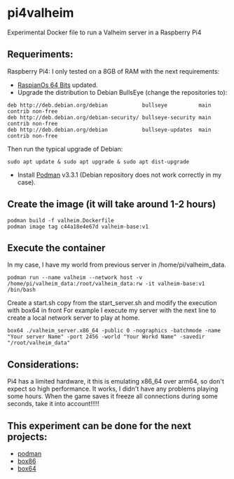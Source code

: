 # pi4valheim
Experimental Docker file to run a Valheim server in a Raspberry Pi4

## Requeriments:
Raspberry Pi4: I only tested on a 8GB of RAM with the next requirements:
- [RaspianOs 64 Bits](https://downloads.raspberrypi.org/raspios_arm64/images/raspios_arm64-2020-05-28/) updated.
- Upgrade the distribution to Debian BullsEye (change the repositories to):

```
deb http://deb.debian.org/debian           bullseye          main contrib non-free
deb http://deb.debian.org/debian-security/ bullseye-security main contrib non-free
deb http://deb.debian.org/debian           bullseye-updates  main contrib non-free
```

Then run the typical upgrade of Debian:
```
sudo apt update & sudo apt upgrade & sudo apt dist-upgrade
```

- Install [Podman](https://podman.io/getting-started/installation) v3.3.1 (Debian repository does not work correctly in my case).

## Create the image (it will take around 1-2 hours)

    podman build -f valheim.Dockerfile
    podman image tag c44a18e4e67d valheim-base:v1
        
## Execute the container
In my case, I have my world from previous server in /home/pi/valheim_data.

    podman run --name valheim --network host -v /home/pi/valheim_data:/root/valheim_data:rw -it valheim-base:v1 /bin/bash
    
Create a start.sh copy from the start_server.sh and modify the execution with box64 in front
For example I execute my server with the next line to create a local network server to play at home.
    
    box64 ./valheim_server.x86_64 -public 0 -nographics -batchmode -name "Your server Name" -port 2456 -world "Your Workd Name" -savedir "/root/valheim_data"
    
## Considerations:
Pi4 has a limited hardware, it this is emulating x86_64 over arm64, so don't expect so high performance. It works, I didn't have any problems playing some hours.
When the game saves it freeze all connections during some seconds, take it into account!!!!!

## This experiment can be done for the next projects:
- [podman](podman.io)
- [box86](https://github.com/ptitSeb/box86)
- [box64](https://github.com/ptitSeb/box64)
